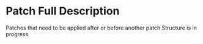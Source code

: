 # Patch Full Description
Patches that need to be applied after or before another patch
Structure is in progress